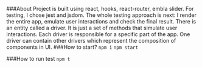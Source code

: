 ###About
Project is built using react, hooks, react-router, embla slider. For testing, I chose jest and jsdom. The whole testing approach is next: I render the entire app, emulate user interactions and check the final result.
There is an entity called a driver. It is just a set of methods that simulate user interactions. Each driver is responsible for a specific part of the app. One driver can contain other drivers which represent the composition of components in UI.
###How to start?
`npm i`
`npm start`


###How to run test
`npm t`
